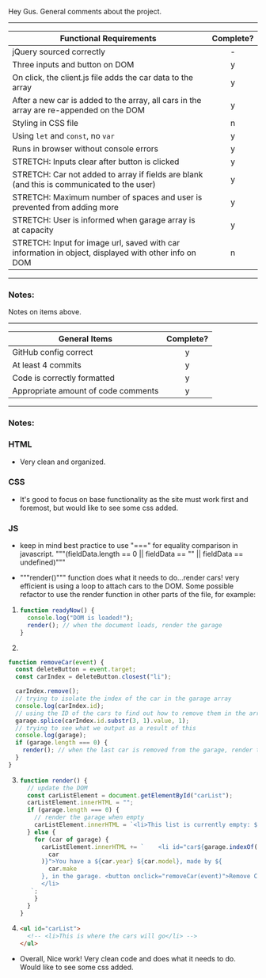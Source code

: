Hey Gus. General comments about the project.

---

| Functional Requirements                                                                              | Complete? |
| ---------------------------------------------------------------------------------------------------- | :-------: |
| jQuery sourced correctly                                                                             |     -     |
| Three inputs and button on DOM                                                                       |     y     |
| On click, the client.js file adds the car data to the array                                          |     y     |
| After a new car is added to the array, all cars in the array are re-appended on the DOM              |     y     |
| Styling in CSS file                                                                                  |     n     |
| Using `let` and `const`, no `var`                                                                    |     y     |
| Runs in browser without console errors                                                               |     y     |
| STRETCH: Inputs clear after button is clicked                                                        |     y     |
| STRETCH: Car not added to array if fields are blank (and this is communicated to the user)           |     y     |
| STRETCH: Maximum number of spaces and user is prevented from adding more                             |     y     |
| STRETCH: User is informed when garage array is at capacity                                           |     y     |
| STRETCH: Input for image url, saved with car information in object, displayed with other info on DOM |     n     |

---

### Notes:

Notes on items above.

---

| General Items                       | Complete? |
| ----------------------------------- | :-------: |
| GitHub config correct               |     y     |
| At least 4 commits                  |     y     |
| Code is correctly formatted         |     y     |
| Appropriate amount of code comments |     y     |

---

### Notes:

### HTML

- Very clean and organized.

### CSS

- It's good to focus on base functionality as the site must work first and foremost, but would like to see some css added.

### JS

- keep in mind best practice to use "===" for equality comparison in javascript. """(fieldData.length == 0 || fieldData == "" || fieldData == undefined)"""

- """render()""" function does what it needs to do...render cars! very efficient is using a loop to attach cars to the DOM. Some possible refactor to use the render function in other parts of the file, for example:

1. ```javascript
   function readyNow() {
     console.log("DOM is loaded!");
     render(); // when the document loads, render the garage
   }
   ```

2.

```javascript
function removeCar(event) {
  const deleteButton = event.target;
  const carIndex = deleteButton.closest("li");

  carIndex.remove();
  // trying to isolate the index of the car in the garage array
  console.log(carIndex.id);
  // using the ID of the cars to find out how to remove them in the array
  garage.splice(carIndex.id.substr(3, 1).value, 1);
  // trying to see what we output as a result of this
  console.log(garage);
  if (garage.length === 0) {
    render(); // when the last car is removed from the garage, render the garage
  }
}
```

3. ```javascript
   function render() {
     // update the DOM
     const carListElement = document.getElementById("carList");
     carListElement.innerHTML = "";
     if (garage.length === 0) {
       // render the garage when empty
       carListElement.innerHTML = `<li>This list is currently empty: ${garage.length} cars available.</li>`;
     } else {
       for (car of garage) {
         carListElement.innerHTML += `    <li id="car${garage.indexOf(
           car
         )}">You have a ${car.year} ${car.model}, made by ${
           car.make
         }, in the garage. <button onclick="removeCar(event)">Remove Car</button>
         </li>
      `;
       }
     }
   }
   ```

4. ```html
   <ul id="carList">
     <!-- <li>This is where the cars will go</li> -->
   </ul>
   ```

- Overall, Nice work! Very clean code and does what it needs to do. Would like to see some css added.
